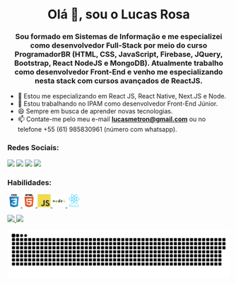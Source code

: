 <!-- ### Hi there 👋
**lucasmetron/lucasmetron** is a ✨ _special_ ✨ repository because its `README.md` (this file) appears on your GitHub profile.

Here are some ideas to get you started:

- 🔭 I’m currently working on ...
- 🌱 I’m currently learning ...
- 👯 I’m looking to collaborate on ...
- 🤔 I’m looking for help with ...
- 💬 Ask me about ...
- 📫 How to reach me: ...
- 😄 Pronouns: ...
- ⚡ Fun fact: ...
-->

<h1 align="center">Olá 👋, sou o Lucas Rosa</h1>
<h3 align="center">Sou formado em Sistemas de Informação e me especializei como desenvolvedor Full-Stack por meio do curso ProgramadorBR (HTML, CSS, JavaScript, Firebase, JQuery, Bootstrap, React NodeJS e MongoDB). Atualmente trabalho como desenvolvedor Front-End e venho me especializando nesta stack com cursos avançados de ReactJS.</h3>

- 🌱 Estou me especializando em React JS, React Native, Next.JS e Node.
- 👯 Estou trabalhando no IPAM como desenvolvedor Front-End Júnior.
- 😄 Sempre em busca de aprender novas tecnologias.
- 📫 Contate-me pelo meu e-mail **lucasmetron@gmail.com** ou no telefone +55 (61) 985830961 (número com whatsapp).  
 
<h3 align="left">Redes Sociais:</h3>
 <a href="https://www.linkedin.com/in/lucas-rosa-058683102/" target="_blank"><img src="https://img.shields.io/badge/-LinkedIn-%230077B5?style=for-the-badge&logo=linkedin&logoColor=white" target="_blank"></a>  
   <a href="https://api.whatsapp.com/send?phone=5561985830961" target="_blank"><img src="https://img.shields.io/badge/WhatsApp-25D366?style=for-the-badge&logo=whatsapp&logoColor=white" target="_blank"></a> 
 <a href="https://www.instagram.com/lucas_mrosa/" target="_blank"><img src="https://img.shields.io/badge/-Instagram-%23E4405F?style=for-the-badge&logo=instagram&logoColor=white" target="_blank"></a>
<a href="https://www.facebook.com/lucas.rosa.50767" target="_blank"><img src="https://img.shields.io/badge/Facebook-1877F2?style=for-the-badge&logo=facebook&logoColor=white"></a>

<h3 align="left">Habilidades:</h3>
<p align="left"> <a href="https://www.w3schools.com/css/" target="_blank"> <img src="https://raw.githubusercontent.com/devicons/devicon/master/icons/css3/css3-original-wordmark.svg" alt="css3" width="30" height="30"/> </a> <a href="https://www.w3.org/html/" target="_blank"> <img src="https://raw.githubusercontent.com/devicons/devicon/master/icons/html5/html5-original-wordmark.svg" alt="html5" width="30" height="30"/> </a> <a href="https://developer.mozilla.org/en-US/docs/Web/JavaScript" target="_blank"> <img src="https://raw.githubusercontent.com/devicons/devicon/master/icons/javascript/javascript-original.svg" alt="javascript" width="30" height="30"/> </a> <a href="https://nodejs.org" target="_blank"> <img src="https://raw.githubusercontent.com/devicons/devicon/master/icons/nodejs/nodejs-original-wordmark.svg" alt="nodejs" width="30" height="30"/> </a> <a href="https://reactjs.org/" target="_blank"> <img src="https://raw.githubusercontent.com/devicons/devicon/master/icons/react/react-original-wordmark.svg" alt="react" width="30" height="30"/> </a> 



<div>
  <a href="https://github.com/lucasmetron?tab=repositories">
  <img height="180em" src="https://github-readme-stats.vercel.app/api?username=lucasmetron&show_icons=true&theme=react&include_all_commits=true&count_private=true"/>
  <img height="180em" src="https://github-readme-stats.vercel.app/api/top-langs/?username=lucasmetron&layout=compact&langs_count=7&theme=react"/>
</div>
 
 ![Snake animation](https://github.com/Thiagobiscoito/Thiagobiscoito/blob/output/github-contribution-grid-snake.svg)
 

